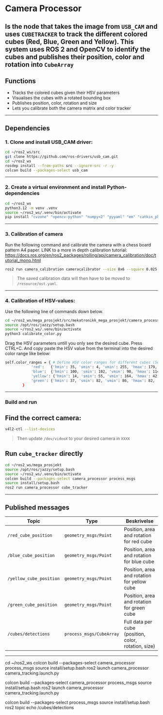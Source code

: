 # **Camera Processor**

Is the node that takes the image from `USB_CAM` and uses `CUBETRACKER` to track the different colored cubes (Red, Blue, Green and Yellow). This system uses ROS 2 and OpenCV to identify the cubes and publishes their position, color and rotation into `CubeArray`
---

## Functions

* Tracks the colored cubes given their HSV parameters
* Visualises the cubes with a rotated bounding box
* Publishes position, color, rotation and size
* Lets you calibrate both the camera matrix and color tracker


---

## Dependencies

### 1. Clone and install USB_CAM driver:

```bash
cd ~/ros2_ws/src
git clone https://github.com/ros-drivers/usb_cam.git
cd ~/ros2_ws
rosdep install --from-paths src --ignore-src -r -y
colcon build --packages-select usb_cam
```

---

### 2. Create a virtual environment and install Python-dependencies

```bash
cd ~/ros2_ws
python3.12 -m venv .venv
source ~/ros2_ws/.venv/bin/activate
pip install "cvzone" "opencv-python" "numpy<2" "pyyaml" "em" "catkin_pkg" "lark"
```

---

### 3. Calibration of camera

Run the following command and calibrate the camera with a chess board pattern A4 paper.
LINK to a more in depth calibration tutorial: https://docs.ros.org/en/ros2_packages/rolling/api/camera_calibration/doc/tutorial_mono.html

```bash
ros2 run camera_calibration cameracalibrator --size 8x6 --square 0.025 image:=/camera/image_raw camera:=/camera --no-service-check
```

> The saved calibration data will then have to be moved to `/resource/ost.yaml`.

---

### 4. Calibration of HSV-values:

Use the following line of commands down below. 

```bash
cd ~/ros2_ws/mega_prosjekt/src/mekatronikk_mega_prosjekt/camera_processor/resource
source /opt/ros/jazzy/setup.bash
source ~/ros2_ws/.venv/bin/activate
python3 calibrate_color.py
```

Drag the HSV parameters untill you only see the desired cube. Press CTRL+C. And copy paste the HSV value from the terminal into the desired color range like below:

```bash
self.color_ranges = { # Define HSV color ranges for different cubes (Semi controlled lighting)
            'red':   {'hmin': 35, 'smin': 4, 'vmin': 255, 'hmax': 179, 'smax': 241, 'vmax': 255},
            'blue':  {'hmin': 100, 'smin': 102, 'vmin': 90, 'hmax': 114, 'smax': 224, 'vmax': 255},
            'yellow': {'hmin': 14, 'smin': 55, 'vmin': 164, 'hmax': 42, 'smax': 194, 'vmax': 255},
            'green': {'hmin': 37, 'smin': 82, 'vmin': 86, 'hmax': 82, 'smax': 157, 'vmax': 170},
        }
```

---

### Build and run


## Find the correct camera:
```bash
v4l2-ctl --list-devices
```
> Then update `/dev/videoX` to your desired camera in `XXXX`


## Run `cube_tracker` directly
```bash
cd ~/ros2_ws/mega_prosjekt
source /opt/ros/jazzy/setup.bash
source ~/ros2_ws/.venv/bin/activate
colcon build --packages-select camera_processor process_msgs
source install/setup.bash
ros2 run camera_processor cube_tracker
```



---

## Published messages

| Topic                   | Type                     | Beskrivelse                                                  |
| ----------------------- | ------------------------ | ------------------------------------------------------------ |
| `/red_cube_position`    | `geometry_msgs/Point`    | Position, area and rotation for red cube                     |
| `/blue_cube_position`   | `geometry_msgs/Point`    | Position, area and rotation for blue cube                    |
| `/yellow_cube_position` | `geometry_msgs/Point`    | Position, area and rotation for yellow cube                  |
| `/green_cube_position`  | `geometry_msgs/Point`    | Position, area and rotation for green cube                   |
| `/cubes/detections`     | `process_msgs/CubeArray` | Full data per cube (position, color, rotation, size)         |

---

cd ~/ros2_ws
colcon build --packages-select camera_processor process_msgs
source install/setup.bash
ros2 launch camera_processor camera_tracking.launch.py


colcon build --packages-select camera_processor process_msgs
source install/setup.bash
ros2 launch camera_processor camera_tracking.launch.py

colcon build --packages-select process_msgs
source install/setup.bash
ros2 topic echo /cubes/detections